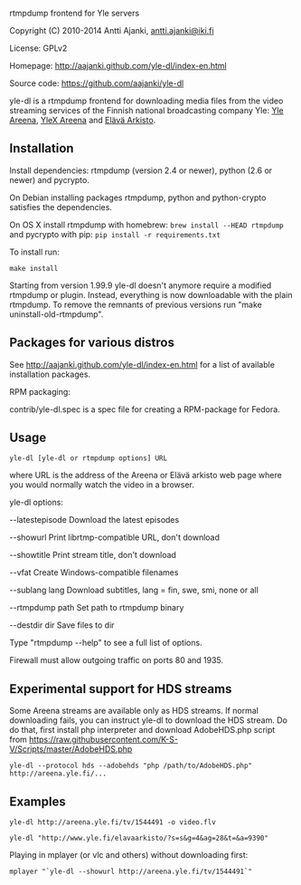 rtmpdump frontend for Yle servers

Copyright (C) 2010-2014 Antti Ajanki, antti.ajanki@iki.fi

License: GPLv2

Homepage: http://aajanki.github.com/yle-dl/index-en.html

Source code: https://github.com/aajanki/yle-dl

yle-dl is a rtmpdump frontend for downloading media files from the
video streaming services of the Finnish national broadcasting company
Yle: [Yle Areena], [YleX Areena] and [Elävä Arkisto].

[Yle Areena]:http://areena.yle.fi/
[YleX Areena]:http://ylex.yle.fi/ylex-areena/
[Elävä arkisto]:http://www.yle.fi/elavaarkisto/

Installation
------------

Install dependencies: rtmpdump (version 2.4 or newer), python (2.6 or
newer) and pycrypto.

On Debian installing packages rtmpdump, python and python-crypto
satisfies the dependencies.

On OS X install rtmpdump with homebrew: ``brew install --HEAD
rtmpdump`` and pycrypto with pip: ``pip install -r requirements.txt``

To install run:

```
make install
```

Starting from version 1.99.9 yle-dl doesn't anymore require a modified
rtmpdump or plugin. Instead, everything is now downloadable with the
plain rtmpdump. To remove the remnants of previous versions run "make
uninstall-old-rtmpdump".

Packages for various distros
----------------------------

See http://aajanki.github.com/yle-dl/index-en.html for a list of
available installation packages.

RPM packaging:

contrib/yle-dl.spec is a spec file for creating a RPM-package for
Fedora.

Usage
-----

```
yle-dl [yle-dl or rtmpdump options] URL
```

where URL is the address of the Areena or Elävä arkisto web page where
you would normally watch the video in a browser.

yle-dl options:

--latestepisode   Download the latest episodes

--showurl         Print librtmp-compatible URL, don't download

--showtitle       Print stream title, don't download

--vfat            Create Windows-compatible filenames

--sublang lang    Download subtitles, lang = fin, swe, smi, none or all

--rtmpdump path   Set path to rtmpdump binary

--destdir dir     Save files to dir

Type "rtmpdump --help" to see a full list of options.

Firewall must allow outgoing traffic on ports 80 and 1935.

Experimental support for HDS streams
------------------------------------

Some Areena streams are available only as HDS streams. If normal
downloading fails, you can instruct yle-dl to download the HDS stream.
Do do that, first install php interpreter and download AdobeHDS.php
script from
https://raw.githubusercontent.com/K-S-V/Scripts/master/AdobeHDS.php

```
yle-dl --protocol hds --adobehds "php /path/to/AdobeHDS.php" http://areena.yle.fi/...
```

Examples
--------

```
yle-dl http://areena.yle.fi/tv/1544491 -o video.flv
```

```
yle-dl "http://www.yle.fi/elavaarkisto/?s=s&g=4&ag=28&t=&a=9390"
```

Playing in mplayer (or vlc and others) without downloading first:

```
mplayer "`yle-dl --showurl http://areena.yle.fi/tv/1544491`"
```
